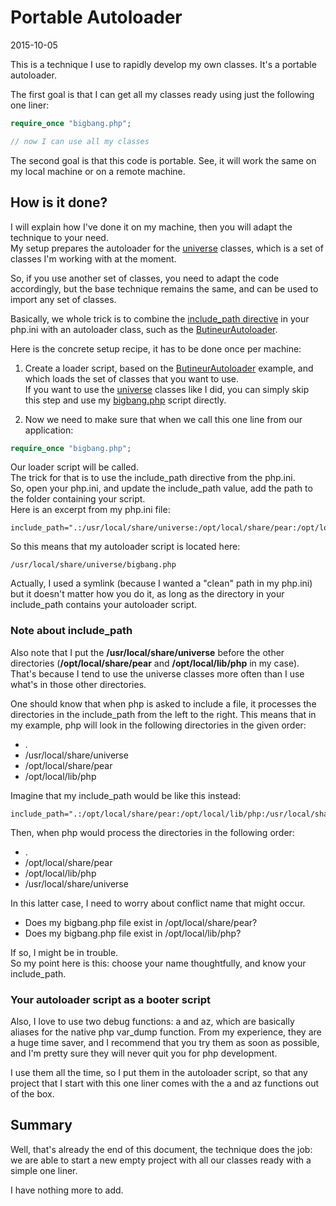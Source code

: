 Portable Autoloader
=========================
2015-10-05






This is a technique I use to rapidly develop my own classes.
It's a portable autoloader.


The first goal is that I can get all my classes ready using just the following one liner:


```php
require_once "bigbang.php";

// now I can use all my classes

```


The second goal is that this code is portable.
See, it will work the same on my local machine or on a remote machine.




How is it done?
---------------------

I will explain how I've done it on my machine, then you will adapt the technique to your need.<br>
My setup prepares the autoloader for the [universe](https://github.com/lingtalfi/universe) classes,
which is a set of classes I'm working with at the moment.

So, if you use another set of classes, you need to adapt the code accordingly, but the base technique
remains the same, and can be used to import any set of classes.



Basically, we whole trick is to combine the [include_path directive](http://php.net/manual/en/ini.core.php#ini.include-path)
in your php.ini with an autoloader class, such as the [ButineurAutoloader](https://github.com/lingtalfi/BumbleBee/tree/master/Autoload).



Here is the concrete setup recipe, it has to be done once per machine:


1. Create a loader script, based on the [ButineurAutoloader](https://github.com/lingtalfi/BumbleBee/tree/master/Autoload) example, 
    and which loads the set of classes that you want to use.<br>
    If you want to use the [universe](https://github.com/lingtalfi/universe) classes like I did, you can simply skip this step and use my [bigbang.php](https://github.com/lingtalfi/TheScientist/blob/master/bigbang/bigbang.php) script directly.
        
        
2. Now we need to make sure that when we call this one line from our application:
        

```php
require_once "bigbang.php";

```        

Our loader script will be called.<br>
The trick for that is to use the include_path directive from the php.ini.<br>
So, open your php.ini, and update the include_path value, add the path to the folder containing your script.<br>
Here is an excerpt from my php.ini file:

```
include_path=".:/usr/local/share/universe:/opt/local/share/pear:/opt/local/lib/php"
```


So this means that my autoloader script is located here:

```
/usr/local/share/universe/bigbang.php
```

Actually, I used a symlink (because I wanted a "clean" path in my php.ini) but it doesn't matter how you do it,
as long as the directory in your include_path contains your autoloader script.



### Note about include_path

Also note that I put the **/usr/local/share/universe** before the other directories (**/opt/local/share/pear** and
**/opt/local/lib/php** in my case).
That's because I tend to use the universe classes more often than I use what's in those other directories.
 

One should know that when php is asked to include a file, it processes the directories in the include_path from the left
to the right.
This means that in my example, php will look in the following directories in the given order:

- .
- /usr/local/share/universe
- /opt/local/share/pear
- /opt/local/lib/php

Imagine that my include_path would be like this instead:


```
include_path=".:/opt/local/share/pear:/opt/local/lib/php:/usr/local/share/universe"
```

Then, when php would process the directories in the following order:
- .
- /opt/local/share/pear
- /opt/local/lib/php
- /usr/local/share/universe


In this latter case, I need to worry about conflict name that might occur.

- Does my bigbang.php file exist in /opt/local/share/pear?
- Does my bigbang.php file exist in /opt/local/lib/php?

If so, I might be in trouble.<br> 
So my point here is this: choose your name thoughtfully, and know your include_path.



### Your autoloader script as a booter script

Also, I love to use two debug functions: a and az, which are basically aliases for the native php var_dump function.
From my experience, they are a huge time saver, and I recommend that you try them as soon as possible, and
I'm pretty sure they will never quit you for php development.

I use them all the time, so I put them in the autoloader script, so that any project that I start with this
one liner comes with the a and az functions out of the box.


Summary
------------

Well, that's already the end of this document, the technique does the job: we are able to start a 
new empty project with all our classes ready with a simple one liner.

I have nothing more to add.









